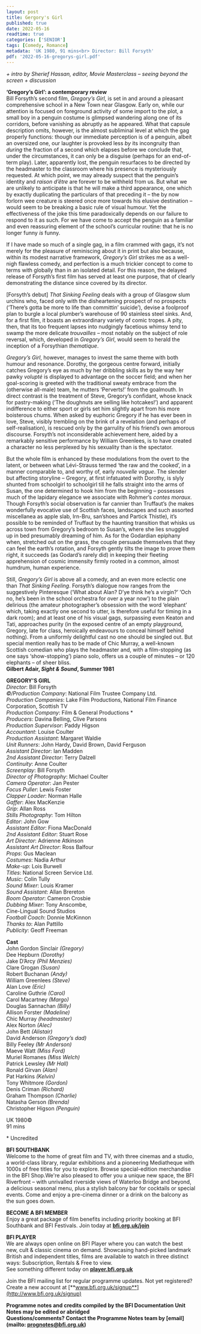```yaml
---
layout: post
title: Gergory's Girl
published: true
date: 2022-05-16
readtime: true
categories: ['SENIOR']
tags: [Comedy, Romance]
metadata: 'UK 1980, 91 mins<br> Director: Bill Forsyth'
pdf: '2022-05-16-gregorys-girl.pdf'
---
```


_+ intro by Sherief Hassan, editor, Movie Masterclass – seeing beyond the screen + discussion_<br>

**‘Gregory’s Girl’: a contemporary review**<br>
Bill Forsyth’s second film, _Gregory’s Girl_, is set in and around a pleasant comprehensive school in a New Town near Glasgow. Early on, while our attention is focused on foreground activity of some import to the plot, a small boy in a penguin costume is glimpsed wandering along one of its corridors, before vanishing as abruptly as he appeared. What that capsule description omits, however, is the almost subliminal level at which the gag properly functions: though our immediate perception is of a penguin, albeit an oversized one, our laughter is provoked less _by_ its incongruity than _during_ the fraction of a second which elapses before we conclude that, under the circumstances, it can only be a disguise (perhaps for an end-of-term play). Later, apparently lost, the penguin resurfaces to be directed by the headmaster to the classroom where his presence is mysteriously requested. At which point, we may already suspect that the penguin’s identity and _raison d’être_ are forever to be withheld from us. But what we are unlikely to anticipate is that he will make a third appearance, one which by exactly duplicating the particulars of that preceding it – the by now forlorn wee creature is steered once more towards his elusive destination – would seem to be breaking a basic rule of visual humour. Yet the effectiveness of the joke this time paradoxically depends on our failure to respond to it as such. For we have come to accept the penguin as a familiar and even reassuring element of the school’s curricular routine: that he is no longer funny _is_ funny.

If I have made so much of a single gag, in a film crammed with gags, it’s not merely for the pleasure of reminiscing about it in print but also because, within its modest narrative framework, _Gregory’s Girl_ strikes me as a well-nigh flawless comedy, and perfection is a much trickier concept to come to terms with globally than in an isolated detail. For this reason, the delayed release of Forsyth’s first film has served at least one purpose, that of clearly demonstrating the distance since covered by its director.

[Forsyth’s debut] _That Sinking Feeling_ deals with a group of Glasgow slum urchins who, faced only with the disheartening prospect of no prospects (‘There’s gotta be more to life than committin’ suicide’), devise a foolproof plan to burgle a local plumber’s warehouse of 90 stainless steel sinks. And, for a first film, it boasts an extraordinary variety of comic tropes. A pity, then, that its too frequent lapses into nudgingly facetious whimsy tend to swamp the more delicate _trouvailles_ – most notably on the subject of role reversal, which, developed in _Gregory’s Girl_, would seem to herald the inception of a Forsythian _thematique_.

_Gregory’s Girl_, however, manages to invest the same theme with both humour and resonance. Dorothy, the gorgeous centre forward, initially catches Gregory’s eye as much by her dribbling skills as by the way her pawky _volupté_ is displayed to advantage on the soccer field; and when her goal-scoring is greeted with the traditional sweaty embrace from the (otherwise all-male) team, he mutters ‘Perverts!’ from the goalmouth. In direct contrast is the treatment of Steve, Gregory’s confidant, whose knack for pastry-making (‘The doughnuts are selling like hotcakes!’) and apparent indifference to either sport or girls set him slightly apart from his more boisterous chums. When asked by euphoric Gregory if he has ever been in love, Steve, visibly trembling on the brink of a revelation (and perhaps of self-realisation), is rescued only by the garrulity of his friend’s own amorous discourse. Forsyth’s not inconsiderable achievement here, aided by a remarkably sensitive performance by William Greenlees, is to have created a character no less perplexed by his sexuality than is the spectator.

But the whole film is enhanced by these modulations from the overt to the latent, or between what Lévi-Strauss termed ‘the raw and the cooked’, in a manner comparable to, and worthy of, early _nouvelle vague_. The slender but affecting storyline – Gregory, at first infatuated with Dorothy, is slyly shunted from schoolgirl to schoolgirl till he falls straight into the arms of Susan, the one determined to hook him from the beginning – possesses much of the lapidary elegance we associate with Rohmer’s _contes moraux_. Though Forsyth’s social observation is far cannier than Truffaut’s (he makes wonderfully evocative use of Scottish faces, landscapes and such assorted miscellanea as apple slab, Irn-Bru, san’shoes and Partick Thistle), it’s possible to be reminded of Truffaut by the haunting transition that whisks us across town from Gregory’s bedroom to Susan’s, where she lies snuggled up in bed presumably dreaming of him. As for the Godardian epiphany when, stretched out on the grass, the couple persuade themselves that they can feel the earth’s rotation, and Forsyth gently tilts the image to prove them right, it succeeds (as Godard’s rarely did) in keeping their fleeting apprehension of cosmic immensity firmly rooted in a common, almost humdrum, human experience.

Still, _Gregory’s Girl_ is above all a comedy, and an even more eclectic one than _That Sinking Feeling_. Forsyth’s dialogue now ranges from the suggestively Pinteresque (‘What about Alan? D’ye think he’s a virgin?’ ‘Och no, he’s been in the school orchestra for over a year now’) to the plain delirious (the amateur photographer’s obsession with the word ‘elephant’ which, taking exactly one second to utter, is therefore useful for timing in a dark room); and at least one of his visual gags, surpassing even Keaton and Tati, approaches purity (in the exposed centre of an empty playground, Gregory, late for class, heroically endeavours to conceal himself behind nothing). From a uniformly delightful cast no one should be singled out. But special mention really has to be made of Chic Murray, a well-known Scottish comedian who plays the headmaster and, with a film-stopping (as one says ‘show-stopping’) piano solo, offers us a couple of minutes – or 120 elephants – of sheer bliss.<br>
**Gilbert Adair, _Sight & Sound_, Summer 1981**<br>


**GREGORY'S GIRL**<br>
_Director_: Bill Forsyth  
_©/Production Company_:  National Film Trustee Company Ltd.  
_Production Companies_: Lake Film Productions, National Film Finance Corporation, Scottish TV  
_Production Company_: Film & General Productions *  
_Producers_: Davina Belling, Clive Parsons  
_Production Supervisor_: Paddy Higson  
_Accountant_: Louise Coulter  
_Production Assistant_: Margaret Waldie  
_Unit Runners_: John Hardy, David Brown, David Ferguson  
_Assistant Director_: Ian Madden  
_2nd Assistant Director_: Terry Dalzell  
_Continuity_: Anne Coulter  
_Screenplay_: Bill Forsyth  
_Director of Photography_: Michael Coulter  
_Camera Operator_: Jan Pester  
_Focus Puller_: Lewis Foster  
_Clapper Loader_: Norman Halle  
_Gaffer_: Alex MacKenzie  
_Grip_: Allan Ross  
_Stills Photography_: Tom Hilton  
_Editor_: John Gow  
_Assistant Editor_: Fiona MacDonald  
_2nd Assistant Editor_: Stuart Rose  
_Art Director_: Adrienne Atkinson  
_Assistant Art Director_: Ross Balfour  
_Props_: Gus Maclean  
_Costumes_: Nadia Arthur  
_Make-up_: Lois Burwell  
_Titles_: National Screen Service Ltd.  
_Music_: Colin Tully  
_Sound Mixer_: Louis Kramer  
_Sound Assistant_: Allan Brereton  
_Boom Operator_: Cameron Crosbie  
_Dubbing Mixer_: Tony Anscombe,  
Cine-Lingual Sound Studios  
_Football Coach_: Donnie McKinnon  
_Thanks to_: Alan Pattillo  
_Publicity_: Geoff Freeman

**Cast**<br>
John Gordon Sinclair _(Gregory)_  
Dee Hepburn _(Dorothy)_  
Jake D’Arcy _(Phil Menzies)_  
Clare Grogan _(Susan)_  
Robert Buchanan _(Andy)_  
William Greenlees _(Steve)_  
Alan Love _(Eric)_  
Caroline Guthrie _(Carol)_  
Carol Macartney _(Margo)_  
Douglas Sannachan _(Billy)_  
Allison Forster _(Madeline)_  
Chic Murray _(headmaster)_  
Alex Norton _(Alec)_  
John Bett _(Alistair)_  
David Anderson _(Gregory’s dad)_  
Billy Feeley _(Mr Anderson)_  
Maeve Watt _(Miss Ford)_  
Muriel Romanes _(Miss Welch)_  
Patrick Lewsley _(Mr Hall)_  
Ronald Girvan _(Alan)_  
Pat Harkins _(Kelvin)_  
Tony Whitmore _(Gordon)_  
Denis Criman _(Richard)_  
Graham Thompson _(Charlie)_  
Natasha Gerson _(Brenda)_  
Christopher Higson _(Penguin)_<br>

UK 1980©<br>
91 mins<br>

\* Uncredited<br>

**BFI SOUTHBANK**  
Welcome to the home of great film and TV, with three cinemas and a studio, a world-class library, regular exhibitions and a pioneering Mediatheque with 1000s of free titles for you to explore. Browse special-edition merchandise in the BFI Shop.We&#39;re also pleased to offer you a unique new space, the BFI Riverfront – with unrivalled riverside views of Waterloo Bridge and beyond, a delicious seasonal menu, plus a stylish balcony bar for cocktails or special events. Come and enjoy a pre-cinema dinner or a drink on the balcony as the sun goes down.  

**BECOME A BFI MEMBER**  
Enjoy a great package of film benefits including priority booking at BFI Southbank and BFI Festivals. Join today at [**bfi.org.uk/join**](http://www.bfi.org.uk/join)  

**BFI PLAYER**  
 We are always open online on BFI Player where you can watch the best new, cult &amp; classic cinema on demand. Showcasing hand-picked landmark British and independent titles, films are available to watch in three distinct ways: Subscription, Rentals &amp; Free to view.<br> 
See something different today on [**player.bfi.org.uk**](https://player.bfi.org.uk/)

Join the BFI mailing list for regular programme updates. Not yet registered? Create a new account at [**www.bfi.org.uk/signup**](http://www.bfi.org.uk/signup)

**Programme notes and credits compiled by the BFI Documentation Unit  
Notes may be edited or abridged  
Questions/comments? Contact the Programme Notes team by [email](mailto: prognotes@bfi.org.uk)**

